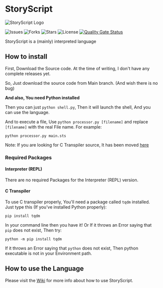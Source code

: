 # StoryScript

![StoryScript Logo](https://github.com/lines-of-codes/StoryScript/blob/be67a0b872783b78378dc3ac0969fb1111cb3e0f/StoryScript.png)

![Issues](https://img.shields.io/github/issues/lines-of-codes/StoryScript) ![Forks](https://img.shields.io/github/forks/lines-of-codes/StoryScript) ![Stars](https://img.shields.io/github/stars/lines-of-codes/StoryScript) ![License](https://img.shields.io/github/license/lines-of-codes/StoryScript) [![Quality Gate Status](https://sonarcloud.io/api/project_badges/measure?project=StoryScriptorg_StoryScript&metric=alert_status)](https://sonarcloud.io/dashboard?id=StoryScriptorg_StoryScript)

StoryScript is a \(mainly\) interpreted language

## How to install

First, Download the Source code. At the time of writing, I don't have any complete releases yet.

So, Just download the source code from Main branch. \(And wish there is no bug\)

**And also, You need Python installed**

Then you can just `python shell.py`, Then it will launch the shell, And you can use the language.

And to execute a file, Use `python processor.py [filename]` and replace `[filename]` with the real File name. For example:

```text
python processor.py main.sts
```

Note: If you are looking for C Transpiler source, It has been moved [here](https://github.com/StoryScriptorg/StoryScript/tree/CTranspiler)

### Required Packages

#### Interpreter \(REPL\)

There are no required Packages for the Interpreter \(REPL\) version.

#### C Transpiler

To use C transpiler properly, You'll need a package called `tqdm` installed. Just type this \(If you've installed Python properly\):

```text
pip install tqdm
```

In your command line then you have it! Or If it throws an Error saying that `pip` does not exist, Then try:

```text
python -m pip install tqdm
```

If it throws an Error saying that `python` does not exist, Then python executable is not in your Environment path.

## How to use the Language

Please visit the [Wiki](https://github.com/lines-of-codes/StoryScript/wiki) for more info about how to use StoryScript.

